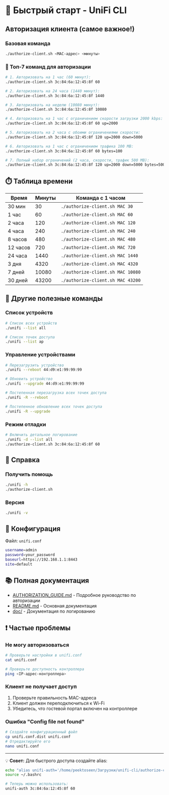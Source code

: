 # 🚀 Быстрый старт - UniFi CLI

## Авторизация клиента (самое важное!)

### Базовая команда
```bash
./authorize-client.sh <MAC-адрес> <минуты>
```

### 📌 Топ-7 команд для авторизации

```bash
# 1. Авторизовать на 1 час (60 минут):
./authorize-client.sh 3c:84:6a:12:45:8f 60

# 2. Авторизовать на 24 часа (1440 минут):
./authorize-client.sh 3c:84:6a:12:45:8f 1440

# 3. Авторизовать на неделю (10080 минут):
./authorize-client.sh 3c:84:6a:12:45:8f 10080

# 4. Авторизовать на 1 час с ограничением скорости загрузки 2000 kbps:
./authorize-client.sh 3c:84:6a:12:45:8f 60 up=2000

# 5. Авторизовать на 2 часа с обоими ограничениями скорости:
./authorize-client.sh 3c:84:6a:12:45:8f 120 up=2000 down=5000

# 6. Авторизовать на 1 час с ограничением трафика 100 MB:
./authorize-client.sh 3c:84:6a:12:45:8f 60 bytes=100

# 7. Полный набор ограничений (2 часа, скорости, трафик 500 MB):
./authorize-client.sh 3c:84:6a:12:45:8f 120 up=2000 down=5000 bytes=500
```

## ⏱️ Таблица времени

| Время    | Минуты | Команда с 1 часом                            |
|----------|--------|----------------------------------------------|
| 30 мин   | 30     | `./authorize-client.sh MAC 30`              |
| 1 час    | 60     | `./authorize-client.sh MAC 60`              |
| 2 часа   | 120    | `./authorize-client.sh MAC 120`             |
| 4 часа   | 240    | `./authorize-client.sh MAC 240`             |
| 8 часов  | 480    | `./authorize-client.sh MAC 480`             |
| 12 часов | 720    | `./authorize-client.sh MAC 720`             |
| 24 часа  | 1440   | `./authorize-client.sh MAC 1440`            |
| 3 дня    | 4320   | `./authorize-client.sh MAC 4320`            |
| 7 дней   | 10080  | `./authorize-client.sh MAC 10080`           |
| 30 дней  | 43200  | `./authorize-client.sh MAC 43200`           |

## 🔧 Другие полезные команды

### Список устройств
```bash
# Список всех устройств
./unifi --list all

# Список точек доступа
./unifi --list ap
```

### Управление устройствами
```bash
# Перезагрузить устройство
./unifi --reboot 44:d9:e1:99:99:99

# Обновить устройство
./unifi --upgrade 44:d9:e1:99:99:99

# Постепенная перезагрузка всех точек доступа
./unifi -R --reboot

# Постепенное обновление всех точек доступа
./unifi -R --upgrade
```

### Режим отладки
```bash
# Включить детальное логирование
./unifi -d --list all
./authorize-client.sh 3c:84:6a:12:45:8f 60
```

## 📖 Справка

### Получить помощь
```bash
./unifi -h
./authorize-client.sh
```

### Версия
```bash
./unifi -v
```

## 🔑 Конфигурация

Файл: `unifi.conf`
```bash
username=admin
password=your_password
baseurl=https://192.168.1.1:8443
site=default
```

## 📚 Полная документация

- [AUTHORIZATION_GUIDE.md](AUTHORIZATION_GUIDE.md) - Подробное руководство по авторизации
- [README.md](README.md) - Основная документация
- [doc/](doc/LOGGING.md) - Документация по логированию

## ❗ Частые проблемы

### Не могу авторизоваться
```bash
# Проверьте настройки в unifi.conf
cat unifi.conf

# Проверьте доступность контроллера
ping <IP-адрес-контроллера>
```

### Клиент не получает доступ
1. Проверьте правильность MAC-адреса
2. Клиент должен переподключиться к Wi-Fi
3. Убедитесь, что гостевой портал включен на контроллере

### Ошибка "Config file not found"
```bash
# Создайте конфигурационный файл
cp unifi.conf.dist unifi.conf
# Отредактируйте его
nano unifi.conf
```

---

💡 **Совет:** Для быстрого доступа создайте alias:
```bash
echo "alias unifi-auth='/home/peektoseen/Загрузки/unifi-cli/authorize-client.sh'" >> ~/.bashrc
source ~/.bashrc

# Теперь можно использовать:
unifi-auth 3c:84:6a:12:45:8f 60
```

